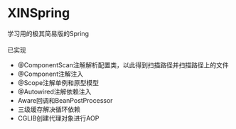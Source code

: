 # XINSpring
学习用的极其简易版的Spring<br/>
<br/>
已实现
+ @ComponentScan注解解析配置类，以此得到扫描路径并扫描路径上的文件
+ @Component注解注入
+ @Scope注解单例和原型模型
+ @Autowired注解依赖注入
+ Aware回调和BeanPostProcessor
+ 三级缓存解决循环依赖
+ CGLIB创建代理对象进行AOP
